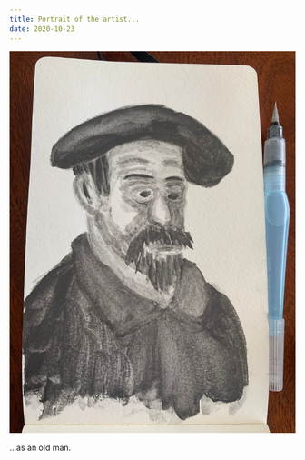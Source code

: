 ```yaml
---
title: Portrait of the artist...
date: 2020-10-23
---
```


!['Portrait of the artist...'](image/Arteest.jpeg)

...as an old man.